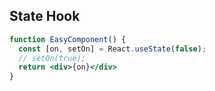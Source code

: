 ## State Hook

```jsx
function EasyComponent() {
  const [on, setOn] = React.useState(false);
  // setOn(true);
  return <div>{on}</div>
}
```
